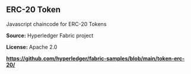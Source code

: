 ## ERC-20 Token

Javascript chaincode for ERC-20 Tokens

**Source:** Hyperledger Fabric project

**License:** Apache 2.0

**https://github.com/hyperledger/fabric-samples/blob/main/token-erc-20/**


